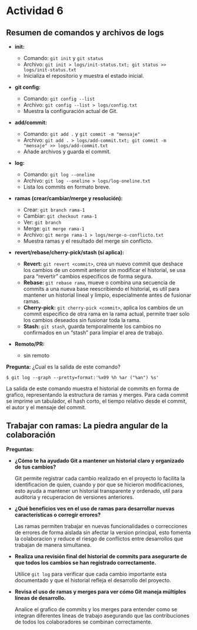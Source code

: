 # Actividad 6

## Resumen de comandos y archivos de logs

- **init:**
  - Comando: `git init` y `git status`
  - Archivo: `git init > logs/init-status.txt; git status >> logs/init-status.txt`
  - Inicializa el repositorio y muestra el estado inicial.
  
- **git config:**
  - Comando: `git config --list`
  - Archivo: `git config --list > logs/config.txt`
  - Muestra la configuración actual de Git.


- **add/commit:**
  - Comando: `git add .` y `git commit -m "mensaje"`
  - Archivo: `git add . > logs/add-commit.txt; git commit -m "mensaje" >> logs/add-commit.txt`
  - Añade archivos y guarda el commit.

- **log:**
  - Comando: `git log --oneline`
  - Archivo: `git log --oneline > logs/log-oneline.txt`
  - Lista los commits en formato breve.

- **ramas (crear/cambiar/merge y resolución):**
  - Crear: `git branch rama-1`
  - Cambiar: `git checkout rama-1`
  - Ver: `git branch`
  - Merge: `git merge rama-1`
  - Archivo: `git merge rama-1 > logs/merge-o-conflicto.txt`
  - Muestra ramas y el resultado del merge sin conflicto.

- **revert/rebase/cherry-pick/stash (si aplica):**
  - **Revert:** `git revert <commit>`, crea un nuevo commit que deshace los cambios de un commit anterior sin modificar el historial, se usa para “revertir” cambios especificos de forma segura.
  - **Rebase:** `git rebase rama`, mueve o combina una secuencia de commits a una nueva base reescribiendo el historial, es util para mantener un historial lineal y limpio, especialmente antes de fusionar ramas.
  - **Cherry-pick:** `git cherry-pick <commit>`, aplica los cambios de un commit especifico de otra rama en la rama actual, permite traer solo los cambios deseados sin fusionar toda la rama.
  - **Stash:** `git stash`, guarda temporalmente los cambios no confirmados en un “stash” para limpiar el area de trabajo.
  
- **Remoto/PR:**
  - sin remoto


**Pregunta:** ¿Cual es la salida de este comando?

```git
$ git log --graph --pretty=format:'%x09 %h %ar ("%an") %s'
```
La salida de este comando muestra el historial de commits en forma de grafico, representando la estructura de ramas y merges. Para cada commit se imprime un tabulador, el hash corto, el tiempo relativo desde el commit, el autor y el mensaje del commit. 

## Trabajar con ramas: La piedra angular de la colaboración

**Preguntas:**

* **¿Cómo te ha ayudado Git a mantener un historial claro y organizado de tus cambios?**

    Git permite registrar cada cambio realizado en el proyecto lo facilita la identificacion de quien, cuando y por que se hicieron modificaciones, esto ayuda a mantener un historial transparente y ordenado, util para auditoria y recuperacion de versiones anteriores.

* **¿Qué beneficios ves en el uso de ramas para desarrollar nuevas características o corregir errores?**

    Las ramas permiten trabajar en nuevas funcionalidades o correcciones de errores de forma aislada sin afectar la version principal, esto fomenta la colaboracion y reduce el riesgo de conflictos entre desarrollos que trabajan de manera simultanea.

* **Realiza una revisión final del historial de commits para asegurarte de que todos los cambios se han registrado correctamente.**

    Utilice `git log` para verificar que cada cambio importante esta documentado y que el historial refleja el desarrollo del proyecto.

* **Revisa el uso de ramas y merges para ver cómo Git maneja múltiples líneas de desarrollo.**

    Analice el grafico de commits y los merges para entender como se integran diferentes lineas de trabajo asegurando que las contribuciones de todos los colaboradores se combinan correctamente.


